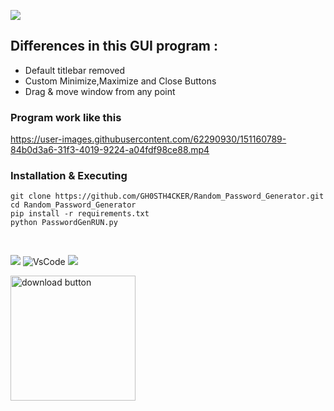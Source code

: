 <img src='https://img.shields.io/badge/Author-GH0STH4CKER-success?style=flat&logo=github' ></a>

## Differences in this GUI program :

* Default titlebar removed
* Custom Minimize,Maximize and Close Buttons
* Drag & move window from any point

### Program work like this 
https://user-images.githubusercontent.com/62290930/151160789-84b0d3a6-31f3-4019-9224-a04fdf98ce88.mp4


### Installation & Executing
```
git clone https://github.com/GH0STH4CKER/Random_Password_Generator.git
cd Random_Password_Generator
pip install -r requirements.txt
python PasswordGenRUN.py
```
<br>

<a href='https://www.python.org/downloads/release/python-3810/'><img src='https://img.shields.io/badge/python%20%203.8.10-163052?style=flat&logo=python'></a>
![VsCode](https://badgen.net/badge/icon/VS%20Code?icon=visualstudio&label=Made%20with)
<img src='https://img.shields.io/github/license/GH0STH4CKER/Random_Password_Generator.svg'>

<a href="https://mega.nz/file/ckACVTYR#2YralWqHRydAu8WNOU9gYlUz1oVpmEUdUYuRdfCJtKw" target="_blank"><img src="https://user-images.githubusercontent.com/62290930/176133937-e2adb4b1-b220-421f-9a10-281edf9b1c91.png" alt="download button" width="200px"></a>
